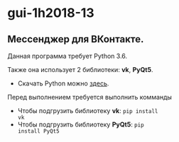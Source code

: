 # gui-1h2018-13

## Мессенджер для ВКонтакте.

Данная программа требует Python 3.6.

Также она использует 2 библиотеки: **vk**, **PyQt5**.

* Скачать Python можно [здесь](https://www.python.org/).

Перед выполнением требуется выполнить комманды

* Чтобы подгрузить библиотеку **vk**:
  <code>pip install vk</code>
* Чтобы подгрузить библиотеку **PyQt5**:
  <code>pip install PyQt5</code>
